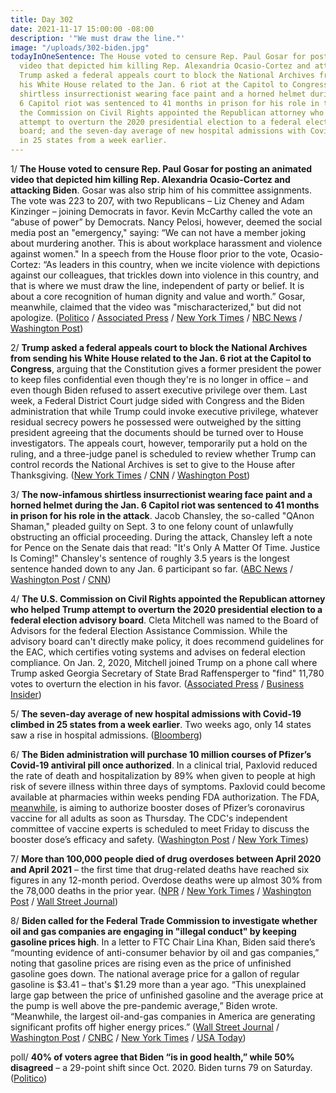 ```yaml
---
title: Day 302
date: 2021-11-17 15:00:00 -08:00
description: '"We must draw the line."'
image: "/uploads/302-biden.jpg"
todayInOneSentence: The House voted to censure Rep. Paul Gosar for posting an animated
  video that depicted him killing Rep. Alexandria Ocasio-Cortez and attacking Biden;
  Trump asked a federal appeals court to block the National Archives from sending
  his White House related to the Jan. 6 riot at the Capitol to Congress; the now-infamous
  shirtless insurrectionist wearing face paint and a horned helmet during the Jan.
  6 Capitol riot was sentenced to 41 months in prison for his role in the attack;
  the Commission on Civil Rights appointed the Republican attorney who helped Trump
  attempt to overturn the 2020 presidential election to a federal election advisory
  board; and the seven-day average of new hospital admissions with Covid-19 climbed
  in 25 states from a week earlier.
---
```


1/ **The House voted to censure Rep. Paul Gosar for posting an animated video that depicted him killing Rep. Alexandria Ocasio-Cortez and attacking Biden**. Gosar was also strip him of his committee assignments. The vote was 223 to 207, with two Republicans – Liz Cheney and Adam Kinzinger – joining Democrats in favor. Kevin McCarthy called the vote an “abuse of power” by Democrats. Nancy Pelosi, however, deemed the social media post an "emergency," saying: “We can not have a member joking about murdering another. This is about workplace harassment and violence against women." In a speech from the House floor prior to the vote, Ocasio-Cortez: “As leaders in this country, when we incite violence with depictions against our colleagues, that trickles down into violence in this country, and that is where we must draw the line, independent of party or belief. It is about a core recognition of human dignity and value and worth.” Gosar, meanwhile, claimed that the video was "mischaracterized," but did not apologize. ([Politico](https://www.politico.com/news/2021/11/17/house-gosar-censure-aoc-video-522794) / [Associated Press](https://apnews.com/article/technology-entertainment-marjorie-taylor-greene-censures-alexandria-ocasio-cortez-854fd412b7a1049c8fb9a83fe2c56b8f) / [New York Times](https://www.nytimes.com/2021/11/17/us/politics/paul-gosar-video.html) / [NBC News](https://www.nbcnews.com/politics/congress/house-votes-censure-gop-rep-paul-gosar-over-video-depicting-n1284008) / [Washington Post](https://www.washingtonpost.com/politics/republicans-house-gosar-ocasio-cortez/2021/11/17/4e012bb4-47b9-11ec-b8d9-232f4afe4d9b_story.html))

2/ **Trump asked a federal appeals court to block the National Archives from sending his White House related to the Jan. 6 riot at the Capitol to Congress**, arguing that the Constitution gives a former president the power to keep files confidential even though they're is no longer in office – and even though Biden refused to assert executive privilege over them. Last week, a Federal District Court judge sided with Congress and the Biden administration that while Trump could invoke executive privilege, whatever residual secrecy powers he possessed were outweighed by the sitting president agreeing that the documents should be turned over to House investigators. The appeals court, however, temporarily put a hold on the ruling, and a three-judge panel is scheduled to review whether Trump can control records the National Archives is set to give to the House after Thanksgiving. ([New York Times](https://www.nytimes.com/2021/11/16/us/politics/trump-files-jan-6-committee.html) / [CNN](https://www.cnn.com/2021/11/16/politics/trump-congress-records/index.html) / [Washington Post](https://www.washingtonpost.com/politics/courts_law/trump-january-6-strategy/2021/11/16/c17cbe1e-4624-11ec-b8d9-232f4afe4d9b_story.html))

3/ **The now-infamous shirtless insurrectionist wearing face paint and a horned helmet during the Jan. 6 Capitol riot was sentenced to 41 months in prison for his role in the attack**. Jacob Chansley, the so-called "QAnon Shaman," pleaded guilty on Sept. 3 to one felony count of unlawfully obstructing an official proceeding. During the attack, Chansley left a note for Pence on the Senate dais that read: "It's Only A Matter Of Time. Justice Is Coming!" Chansley's sentence of roughly 3.5 years is the longest sentence handed down to any Jan. 6 participant so far. ([ABC News](https://abcnews.go.com/Politics/qanon-shaman-key-figure-jan-attack-sentenced-wednesday/story?id=81203981) / [Washington Post](https://www.washingtonpost.com/local/legal-issues/jacob-chansley-qanon-shaman-sentence/2021/11/17/59d9ce26-47b1-11ec-95dc-5f2a96e00fa3_story.html) / [CNN](https://www.cnn.com/2021/11/17/politics/jacob-chansley-qanon-shaman-january-6-sentencing/index.html))

4/ **The U.S. Commission on Civil Rights appointed the Republican attorney who helped Trump attempt to overturn the 2020 presidential election to a federal election advisory board**. Cleta Mitchell was named to the Board of Advisors for the federal Election Assistance Commission. While the advisory board can't directly make policy, it does recommend guidelines for the EAC, which certifies voting systems and advises on federal election compliance. On Jan. 2, 2020, Mitchell joined Trump on a phone call where Trump asked Georgia Secretary of State Brad Raffensperger to "find" 11,780 votes to overturn the election in his favor.  ([Associated Press](https://apnews.com/article/donald-trump-joe-biden-elections-voting-presidential-elections-145d7361168127f0f859f3bae9870c46) / [Business Insider](https://www.businessinsider.com/republican-lawyer-cleta-mitchell-trump-overturn-2020-election-advisory-board-2021-11))

5/ **The seven-day average of new hospital admissions with Covid-19 climbed in 25 states from a week earlier**. Two weeks ago, only 14 states saw a rise in hospital admissions. ([Bloomberg](https://www.bloomberg.com/news/articles/2021-11-17/holiday-gathering-warnings-return-as-covid-cases-climb-yet-again?srnd=premium&sref=MIBMEEoj))

6/ **The Biden administration will purchase 10 million courses of Pfizer’s Covid-19 antiviral pill once authorized**. In a clinical trial, Paxlovid reduced the rate of death and hospitalization by 89% when given to people at high risk of severe illness within three days of symptoms. Paxlovid could become available at pharmacies within weeks pending FDA authorization. The FDA, [meanwhile](https://www.nytimes.com/live/2021/11/16/world/covid-vaccine-boosters-mandates#fda-pfizer-booster-shots-adults), is aiming to authorize booster doses of Pfizer’s coronavirus vaccine for all adults as soon as Thursday. The CDC's independent committee of vaccine experts is scheduled to meet Friday to discuss the booster dose’s efficacy and safety. ([Washington Post](https://www.washingtonpost.com/health/2021/11/16/administration-purchases-pfizer-anti-covid-pill/) / [New York Times](https://www.nytimes.com/2021/11/16/business/pfizer-covid-pill-paxlovid-unvaccinated.html))

7/ **More than 100,000 people died of drug overdoses between April 2020 and April 2021** – the first time that drug-related deaths have reached six figures in any 12-month period. Overdose deaths were up almost 30% from the 78,000 deaths in the prior year. ([NPR](https://www.npr.org/2021/11/17/1056484849/drug-overdose-deaths-100000-us) / [New York Times](https://www.nytimes.com/2021/11/17/health/drug-overdoses-covid.html) / [Washington Post](https://www.washingtonpost.com/health/2021/11/17/overdose-deaths-pandemic-fentanyl/) / [Wall Street Journal](https://www.wsj.com/articles/drug-overdose-deaths-fueled-by-fentanyl-hit-record-high-in-u-s-11637161200?mod=djemalertNEWS))

8/ **Biden called for the Federal Trade Commission to investigate whether oil and gas companies are engaging in "illegal conduct" by keeping gasoline prices high**. In a letter to FTC Chair Lina Khan, Biden said there’s “mounting evidence of anti-consumer behavior by oil and gas companies,” noting that gasoline prices are rising even as the price of unfinished gasoline goes down. The national average price for a gallon of regular gasoline is $3.41 – that's $1.29 more than a year ago. “This unexplained large gap between the price of unfinished gasoline and the average price at the pump is well above the pre-pandemic average,” Biden wrote. “Meanwhile, the largest oil-and-gas companies in America are generating significant profits off higher energy prices.” ([Wall Street Journal](https://www.wsj.com/articles/biden-asks-ftc-to-examine-whether-oil-gas-companies-are-illegally-keeping-gas-prices-high-11637164142?mod=hp_lead_pos1) / [Washington Post](https://www.washingtonpost.com/business/2021/11/17/biden-ftc-gas-prices/) / [CNBC](https://www.cnbc.com/2021/11/17/biden-calls-on-ftc-to-probe-anti-consumer-behavior-by-energy-companies-as-gas-prices-soar.html) / [New York Times](https://www.nytimes.com/2021/11/17/business/biden-gas-prices.html) / [USA Today](https://www.usatoday.com/story/news/politics/2021/11/17/biden-asks-regulators-examine-conduct-oil-and-gas-companies/8649244002/))

poll/ **40% of voters agree that Biden “is in good health,” while 50% disagreed** – a 29-point shift since Oct. 2020. Biden turns 79 on Saturday. ([Politico](https://www.politico.com/news/2021/11/17/poll-biden-mental-fitness-job-approval-522785))